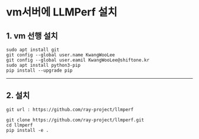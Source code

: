 vm서버에 LLMPerf 설치
==============

## 1. vm 선행 설치
```
sudo apt install git
git config --global user.name KwangWooLee
git config --global user.eamil KwangWooLee@shiftone.kr
sudo apt install python3-pip
pip install --upgrade pip
```
        
***
## 2. 설치
```
git url : https://github.com/ray-project/llmperf

git clone https://github.com/ray-project/llmperf.git
cd llmperf
pip install -e .
```
